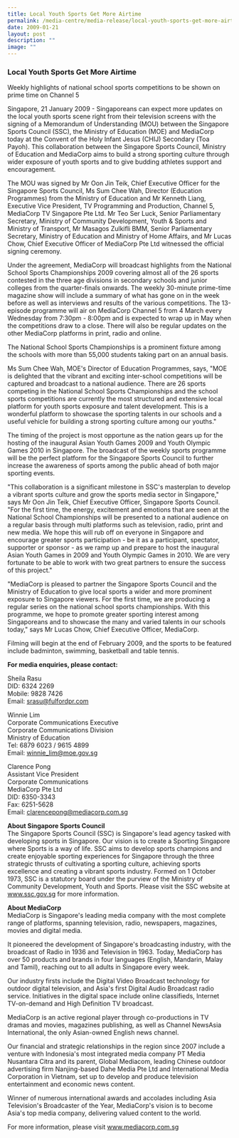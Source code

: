 ```yaml
---
title: Local Youth Sports Get More Airtime
permalink: /media-centre/media-release/local-youth-sports-get-more-airtime/
date: 2009-01-21
layout: post
description: ""
image: ""
---
```

### **Local Youth Sports Get More Airtime**

Weekly highlights of national school sports competitions to be shown on prime time on Channel 5

Singapore, 21 January 2009 - Singaporeans can expect more updates on the local youth sports scene right from their television screens with the signing of a Memorandum of Understanding (MOU) between the Singapore Sports Council (SSC), the Ministry of Education (MOE) and MediaCorp today at the Convent of the Holy Infant Jesus (CHIJ) Secondary (Toa Payoh). This collaboration between the Singapore Sports Council, Ministry of Education and MediaCorp aims to build a strong sporting culture through wider exposure of youth sports and to give budding athletes support and encouragement.

The MOU was signed by Mr Oon Jin Teik, Chief Executive Officer for the Singapore Sports Council, Ms Sum Chee Wah, Director (Education Programmes) from the Ministry of Education and Mr Kenneth Liang, Executive Vice President, TV Programming and Production, Channel 5, MediaCorp TV Singapore Pte Ltd. Mr Teo Ser Luck, Senior Parliamentary Secretary, Ministry of Community Development, Youth & Sports and Ministry of Transport, Mr Masagos Zulkifli BMM, Senior Parliamentary Secretary, Ministry of Education and Ministry of Home Affairs, and Mr Lucas Chow, Chief Executive Officer of MediaCorp Pte Ltd witnessed the official signing ceremony.

Under the agreement, MediaCorp will broadcast highlights from the National School Sports Championships 2009 covering almost all of the 26 sports contested in the three age divisions in secondary schools and junior colleges from the quarter-finals onwards. The weekly 30-minute prime-time magazine show will include a summary of what has gone on in the week before as well as interviews and results of the various competitions. The 13-episode programme will air on MediaCorp Channel 5 from 4 March every Wednesday from 7:30pm - 8:00pm and is expected to wrap up in May when the competitions draw to a close. There will also be regular updates on the other MediaCorp platforms in print, radio and online.

The National School Sports Championships is a prominent fixture among the schools with more than 55,000 students taking part on an annual basis.

Ms Sum Chee Wah, MOE's Director of Education Programmes, says, "MOE is delighted that the vibrant and exciting inter-school competitions will be captured and broadcast to a national audience. There are 26 sports competing in the National School Sports Championships and the school sports competitions are currently the most structured and extensive local platform for youth sports exposure and talent development. This is a wonderful platform to showcase the sporting talents in our schools and a useful vehicle for building a strong sporting culture among our youths."

The timing of the project is most opportune as the nation gears up for the hosting of the inaugural Asian Youth Games 2009 and Youth Olympic Games 2010 in Singapore. The broadcast of the weekly sports programme will be the perfect platform for the Singapore Sports Council to further increase the awareness of sports among the public ahead of both major sporting events.

"This collaboration is a significant milestone in SSC's masterplan to develop a vibrant sports culture and grow the sports media sector in Singapore," says Mr Oon Jin Teik, Chief Executive Officer, Singapore Sports Council. "For the first time, the energy, excitement and emotions that are seen at the National School Championships will be presented to a national audience on a regular basis through multi platforms such as television, radio, print and new media. We hope this will rub off on everyone in Singapore and encourage greater sports participation - be it as a participant, spectator, supporter or sponsor - as we ramp up and prepare to host the inaugural Asian Youth Games in 2009 and Youth Olympic Games in 2010. We are very fortunate to be able to work with two great partners to ensure the success of this project."

"MediaCorp is pleased to partner the Singapore Sports Council and the Ministry of Education to give local sports a wider and more prominent exposure to Singapore viewers. For the first time, we are producing a regular series on the national school sports championships. With this programme, we hope to promote greater sporting interest among Singaporeans and to showcase the many and varied talents in our schools today," says Mr Lucas Chow, Chief Executive Officer, MediaCorp.

Filming will begin at the end of February 2009, and the sports to be featured include badminton, swimming, basketball and table tennis.


**For media enquiries, please contact:**

Sheila Rasu
<br>
DID: 6324 2269
<br>
Mobile: 9828 7426
<br>
Email: [srasu@fulfordpr.com](mailto:srasu@fulfordpr.com)

Winnie Lim
<br>
Corporate Communications Executive
<br>
Corporate Communications Division
<br>
Ministry of Education
<br>
Tel: 6879 6023 / 9615 4899
<br>
Email: [winnie_lim@moe.gov.sg](mailto:winnie_lim@moe.gov.sg)

Clarence Pong
<br>
Assistant Vice President
<br>
Corporate Communications
<br>
MediaCorp Pte Ltd
<br>
DID: 6350-3343
<br>
Fax: 6251-5628
<br>
Email: [clarencepong@mediacorp.com.sg](mailto:clarencepong@mediacorp.com.sg)


**About Singapore Sports Council**
<br>
The Singapore Sports Council (SSC) is Singapore's lead agency tasked with developing sports in Singapore. Our vision is to create a Sporting Singapore where Sports is a way of life. SSC aims to develop sports champions and create enjoyable sporting experiences for Singapore through the three strategic thrusts of cultivating a sporting culture, achieving sports excellence and creating a vibrant sports industry. Formed on 1 October 1973, SSC is a statutory board under the purview of the Ministry of Community Development, Youth and Sports. Please visit the SSC website at www.ssc.gov.sg for more information.

**About MediaCorp**
<br>
MediaCorp is Singapore's leading media company with the most complete range of platforms, spanning television, radio, newspapers, magazines, movies and digital media.

It pioneered the development of Singapore's broadcasting industry, with the broadcast of Radio in 1936 and Television in 1963. Today, MediaCorp has over 50 products and brands in four languages (English, Mandarin, Malay and Tamil), reaching out to all adults in Singapore every week.

Our industry firsts include the Digital Video Broadcast technology for outdoor digital television, and Asia's first Digital Audio Broadcast radio service. Initiatives in the digital space include online classifieds, Internet TV-on-demand and High Definition TV broadcast.

MediaCorp is an active regional player through co-productions in TV dramas and movies, magazines publishing, as well as Channel NewsAsia International, the only Asian-owned English news channel.

Our financial and strategic relationships in the region since 2007 include a venture with Indonesia's most integrated media company PT Media Nusantara Citra and its parent, Global Mediacom, leading Chinese outdoor advertising firm Nanjing-based Dahe Media Pte Ltd and International Media Corporation in Vietnam, set up to develop and produce television entertainment and economic news content.

Winner of numerous international awards and accolades including Asia Television's Broadcaster of the Year, MediaCorp's vision is to become Asia's top media company, delivering valued content to the world.

For more information, please visit www.mediacorp.com.sg
